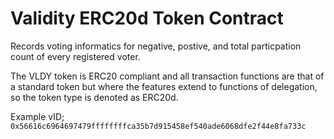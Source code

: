 # Validity ERC20d Token Contract
Records voting informatics for negative, postive, and total particpation count of every registered voter. 

The VLDY token is ERC20 compliant and all transaction functions are that of a standard token but where the features extend to functions of delegation, so the token type is denoted as ERC20d. 

Example vID; `0x56616c6964697479ffffffffca35b7d915458ef540ade6068dfe2f44e8fa733c`
